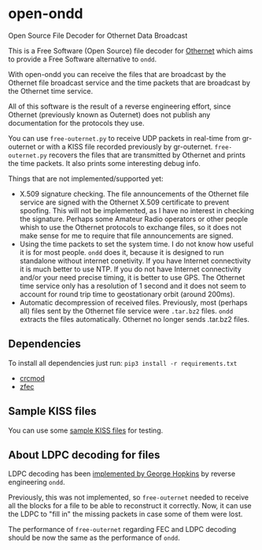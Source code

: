 # open-ondd 
Open Source File Decoder for Othernet Data Broadcast

This is a Free Software (Open Source) file decoder for [Othernet](http://othernet.is/) which aims to provide a Free Software alternative to `ondd`.

With open-ondd you can receive the files that are broadcast by the Othernet file broadcast service and the time packets that are broadcast by the Othernet
time service.

All of this software is the result of a reverse engineering effort, since Othernet  (previously known as Outernet) does not publish any documentation for the protocols they use.

You can use `free-outernet.py` to receive UDP packets in real-time from
gr-outernet or with a KISS file recorded previously by
gr-outernet. `free-outernet.py` recovers the files that are transmitted by
Othernet and prints the time packets. It also prints some interesting debug info.


Things that are not implemented/supported yet:

 * X.509 signature checking. The file announcements of the Othernet file service
   are signed with the Othernet X.509 certificate to prevent spoofing. This will
   not be implemented, as I have no interest in checking the signature. Perhaps
   some Amateur Radio operators or other people whish to use the Othernet
   protocols to exchange files, so it does not make sense for me to require
   that file announcements are signed.
 * Using the time packets to set the system time. I do not know how useful it
   is for most people. `ondd` does it, because it is designed to run standalone
   without internet conetivity. If you have Internet connectivity it is much
   better to use NTP. If you do not have Internet connectivity and/or your need
   precise timing, it is better to use GPS. The Othernet time service only has a
   resolution of 1 second and it does not seem to account for round trip time to
   geostationary orbit (around 200ms).
 * Automatic decompression of received files. Previously, most (perhaps all) files sent by
   the Othernet file service were `.tar.bz2` files. `ondd` extracts the files
   automatically. Othernet no longer sends .tar.bz2 files. 

## Dependencies

To install all dependencies just run: `pip3 install -r requirements.txt`

 * [crcmod](https://pypi.python.org/pypi/crcmod)
 * [zfec](https://pypi.python.org/pypi/zfec)

## Sample KISS files

You can use some [sample KISS files](https://drive.google.com/open?id=0B2pPGQkeEAfdbXFZNThCb1BLMzg) for testing.

## About LDPC decoding for files

LDPC decoding has been [implemented by George
Hopkins](https://github.com/daniestevez/free-outernet/pull/4) by reverse
engineering `ondd`.

Previously, this was not implemented, so `free-outernet` needed to receive all
the blocks for a file to be able to reconstruct it correctly. Now, it can use
the LDPC to "fill in" the missing packets in case some of them were lost.

The performance of `free-outernet` regarding FEC and LDPC decoding should
be now the same as the performance of `ondd`.
